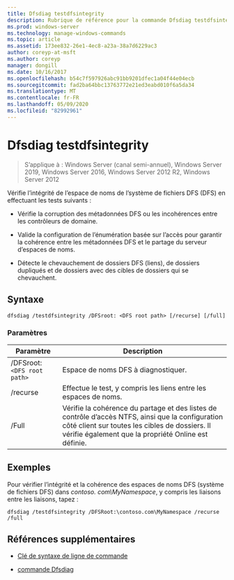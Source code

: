 ```yaml
---
title: Dfsdiag testdfsintegrity
description: Rubrique de référence pour la commande Dfsdiag testdfsintegrity, qui vérifie l’intégrité de l’espace de noms système de fichiers DFS (DFS).
ms.prod: windows-server
ms.technology: manage-windows-commands
ms.topic: article
ms.assetid: 173ee832-26e1-4ec8-a23a-38a7d6229ac3
author: coreyp-at-msft
ms.author: coreyp
manager: dongill
ms.date: 10/16/2017
ms.openlocfilehash: b54c7f597926abc91bb9201dfec1a04f44e04ecb
ms.sourcegitcommit: fad2ba64bbc13763772e21ed3eabd010f6a5da34
ms.translationtype: MT
ms.contentlocale: fr-FR
ms.lasthandoff: 05/09/2020
ms.locfileid: "82992961"
---
```

# <a name="dfsdiag-testdfsintegrity"></a>Dfsdiag testdfsintegrity

> S’applique à : Windows Server (canal semi-annuel), Windows Server 2019, Windows Server 2016, Windows Server 2012 R2, Windows Server 2012

Vérifie l’intégrité de l’espace de noms de l’système de fichiers DFS (DFS) en effectuant les tests suivants :

- Vérifie la corruption des métadonnées DFS ou les incohérences entre les contrôleurs de domaine.

- Valide la configuration de l’énumération basée sur l’accès pour garantir la cohérence entre les métadonnées DFS et le partage du serveur d’espaces de noms.

- Détecte le chevauchement de dossiers DFS (liens), de dossiers dupliqués et de dossiers avec des cibles de dossiers qui se chevauchent.

## <a name="syntax"></a>Syntaxe

```
dfsdiag /testdfsintegrity /DFSroot: <DFS root path> [/recurse] [/full]
```

### <a name="parameters"></a>Paramètres

| Paramètre | Description |
| --------- | ----------- |
| /DFSroot:`<DFS root path>` | Espace de noms DFS à diagnostiquer. |
| /recurse | Effectue le test, y compris les liens entre les espaces de noms. |
| /Full | Vérifie la cohérence du partage et des listes de contrôle d’accès NTFS, ainsi que la configuration côté client sur toutes les cibles de dossiers. Il vérifie également que la propriété Online est définie. |

## <a name="examples"></a>Exemples

Pour vérifier l’intégrité et la cohérence des espaces de noms DFS (système de fichiers DFS) dans *contoso. com\MyNamespace*, y compris les liaisons entre les liaisons, tapez :

```
dfsdiag /testdfsintegrity /DFSRoot:\contoso.com\MyNamespace /recurse /full
```

## <a name="additional-references"></a>Références supplémentaires

- [Clé de syntaxe de ligne de commande](command-line-syntax-key.md)

- [commande Dfsdiag](dfsdiag.md)
